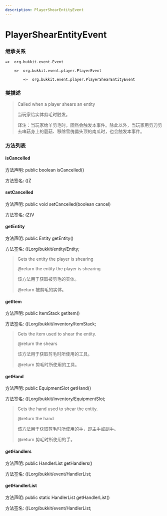 ```yaml
---
description: PlayerShearEntityEvent
---
```


# PlayerShearEntityEvent

### 继承关系

    =>  org.bukkit.event.Event

        =>  org.bukkit.event.player.PlayerEvent

            =>  org.bukkit.event.player.PlayerShearEntityEvent

### 类描述

> Called when a player shears an entity
>
> 当玩家给实体剪毛时触发。
>
> 译注：当玩家给羊剪毛时，固然会触发本事件。除此以外，当玩家用剪刀剪去哞菇身上的蘑菇、移除雪傀儡头顶的南瓜时，也会触发本事件。

### 方法列表

#### isCancelled

方法声明: public boolean isCancelled()

方法签名: ()Z

#### setCancelled

方法声明: public void setCancelled(boolean cancel)

方法签名: (Z)V

#### getEntity

方法声明: public Entity getEntity()

方法签名: ()Lorg/bukkit/entity/Entity;

> Gets the entity the player is shearing
>
> @return the entity the player is shearing
>
> 该方法用于获取被剪毛的实体。
>
> @return 被剪毛的实体。

#### getItem

方法声明: public ItemStack getItem()

方法签名: ()Lorg/bukkit/inventory/ItemStack;

> Gets the item used to shear the entity.
>
> @return the shears
>
> 该方法用于获取剪毛时所使用的工具。
>
> @return 剪毛时所使用的工具。

#### getHand

方法声明: public EquipmentSlot getHand()

方法签名: ()Lorg/bukkit/inventory/EquipmentSlot;

> Gets the hand used to shear the entity.
>
> @return the hand
>
> 该方法用于获取剪毛时所使用的手，即主手或副手。
>
> @return 剪毛时所使用的手。

#### getHandlers

方法声明: public HandlerList getHandlers()

方法签名: ()Lorg/bukkit/event/HandlerList;

#### getHandlerList

方法声明: public static HandlerList getHandlerList()

方法签名: ()Lorg/bukkit/event/HandlerList;